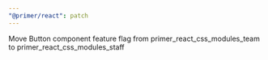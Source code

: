 ```yaml
---
"@primer/react": patch
---
```


Move Button component feature flag from primer_react_css_modules_team to primer_react_css_modules_staff
